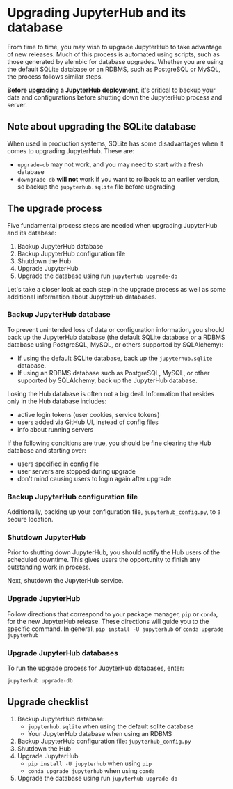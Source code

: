 # Upgrading JupyterHub and its database

From time to time, you may wish to upgrade JupyterHub to take advantage
of new releases. Much of this process is automated using scripts,
such as those generated by alembic for database upgrades. Whether you
are using the default SQLite database or an RDBMS, such as PostgreSQL or
MySQL, the process follows similar steps.

**Before upgrading a JupyterHub deployment**, it's critical to backup your data
and configurations before shutting down the JupyterHub process and server.

## Note about upgrading the SQLite database

When used in production systems, SQLite has some disadvantages when it
comes to upgrading JupyterHub. These are:

- `upgrade-db` may not work, and you may need to start with a fresh database
- `downgrade-db` **will not** work if you want to rollback to an earlier
  version, so backup the `jupyterhub.sqlite` file before upgrading

## The upgrade process

Five fundamental process steps are needed when upgrading JupyterHub and its
database:

1. Backup JupyterHub database
2. Backup JupyterHub configuration file
3. Shutdown the Hub
4. Upgrade JupyterHub
5. Upgrade the database using run `jupyterhub upgrade-db`

Let's take a closer look at each step in the upgrade process as well as some
additional information about JupyterHub databases.

### Backup JupyterHub database

To prevent unintended loss of data or configuration information, you should
back up the JupyterHub database (the default SQLite database or a RDBMS
database using PostgreSQL, MySQL, or others supported by SQLAlchemy):

- If using the default SQLite database, back up the `jupyterhub.sqlite`
  database.
- If using an RDBMS database such as PostgreSQL, MySQL, or other supported by
  SQLAlchemy, back up the JupyterHub database.

Losing the Hub database is often not a big deal. Information that resides only
in the Hub database includes:

- active login tokens (user cookies, service tokens)
- users added via GitHub UI, instead of config files
- info about running servers

If the following conditions are true, you should be fine clearing the Hub
database and starting over:

- users specified in config file
- user servers are stopped during upgrade
- don't mind causing users to login again after upgrade

### Backup JupyterHub configuration file

Additionally, backing up your configuration file, `jupyterhub_config.py`, to
a secure location.

### Shutdown JupyterHub

Prior to shutting down JupyterHub, you should notify the Hub users of the
scheduled downtime. This gives users the opportunity to finish any outstanding
work in process.

Next, shutdown the JupyterHub service.

### Upgrade JupyterHub

Follow directions that correspond to your package manager, `pip` or `conda`,
for the new JupyterHub release. These directions will guide you to the
specific command. In general, `pip install -U jupyterhub` or
`conda upgrade jupyterhub`

### Upgrade JupyterHub databases

To run the upgrade process for JupyterHub databases, enter:

```
jupyterhub upgrade-db
```

## Upgrade checklist

1. Backup JupyterHub database:
    - `jupyterhub.sqlite` when using the default sqlite database
    - Your JupyterHub database when using an RDBMS 
2. Backup JupyterHub configuration file: `jupyterhub_config.py`
3. Shutdown the Hub
4. Upgrade JupyterHub
    - `pip install -U jupyterhub` when using `pip`
    - `conda upgrade jupyterhub` when using `conda`
5. Upgrade the database using run `jupyterhub upgrade-db`
